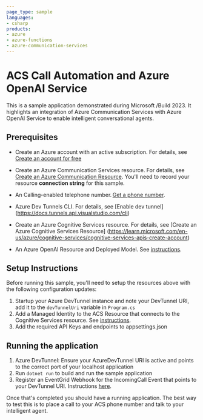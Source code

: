 ```yaml
---
page_type: sample
languages:
- csharp
products:
- azure
- azure-functions
- azure-communication-services
---
```


# ACS Call Automation and Azure OpenAI Service

This is a sample application demonstrated during Microsoft /Build 2023. It highlights an integration of Azure Communication Services with Azure OpenAI Service to enable intelligent conversational agents.

## Prerequisites

- Create an Azure account with an active subscription. For details, see [Create an account for free](https://azure.microsoft.com/free/)
- Create an Azure Communication Services resource. For details, see [Create an Azure Communication Resource](https://docs.microsoft.com/azure/communication-services/quickstarts/create-communication-resource). You'll need to record your resource **connection string** for this sample.
- An Calling-enabled telephone number. [Get a phone number](https://learn.microsoft.com/en-us/azure/communication-services/quickstarts/telephony/get-phone-number?tabs=windows&pivots=platform-azp).

- Azure Dev Tunnels CLI. For details, see  [Enable dev tunnel] (https://docs.tunnels.api.visualstudio.com/cli)
- Create an Azure Cognitive Services resource. For details, see [Create an Azure Cognitive Services Resource] (https://learn.microsoft.com/en-us/azure/cognitive-services/cognitive-services-apis-create-account)
- An Azure OpenAI Resource and Deployed Model. See [instructions](https://learn.microsoft.com/en-us/azure/cognitive-services/openai/how-to/create-resource?pivots=web-portal).


## Setup Instructions

Before running this sample, you'll need to setup the resources above with the following configuration updates:

1. Startup your Azure DevTunnel instance and note your DevTunnel URI, add it to the `devTunnelUri` variable in `Program.cs`
3. Add a Managed Identity to the ACS Resource that connects to the Cognitive Services resource. See [instructions](https://learn.microsoft.com/en-us/azure/communication-services/concepts/call-automation/azure-communication-services-azure-cognitive-services-integration).
4. Add the required API Keys and endpoints to appsettings.json


## Running the application

1. Azure DevTunnel: Ensure your AzureDevTunnel URI is active and points to the correct port of your localhost application
2. Run `dotnet run` to build and run the sample application
3. Register an EventGrid Webhook for the IncomingCall Event that points to your DevTunnel URI. Instructions [here](https://learn.microsoft.com/en-us/azure/communication-services/concepts/call-automation/incoming-call-notification).


Once that's completed you should have a running application. The best way to test this is to place a call to your ACS phone number and talk to your intelligent agent.